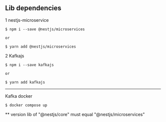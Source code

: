## Lib dependencies

1 nestjs-microservice

    $ npm i --save @nestjs/microservices

    or

    $ yarn add @nestjs/microservices

2 Kafkajs

    $ npm i --save kafkajs

    or

    $ yarn add kafkajs

---

Kafka docker 

    $ docker compose up

** 
    version lib of "@nestjs/core" must equal "@nestjs/microservices"